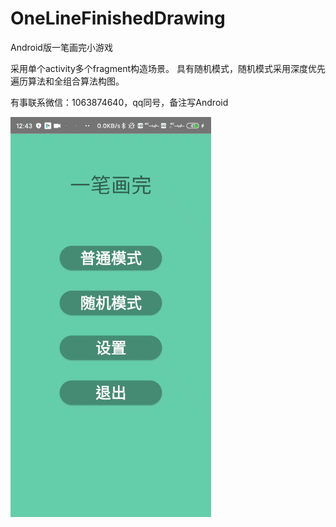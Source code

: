 # OneLineFinishedDrawing
Android版一笔画完小游戏

采用单个activity多个fragment构造场景。 具有随机模式，随机模式采用深度优先遍历算法和全组合算法构图。

有事联系微信：1063874640，qq同号，备注写Android

![image](https://github.com/Eaken/OneLineFinishedDrawing/blob/master/demo.gif) 
